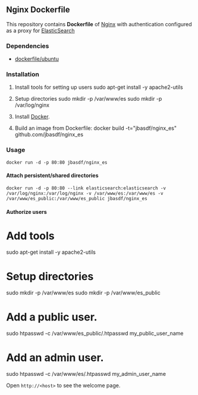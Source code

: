 ## Nginx Dockerfile


This repository contains **Dockerfile** of [Nginx](http://nginx.org/) with authentication
configured as a proxy for [ElasticSearch](http://www.elasticsearch.org/)


### Dependencies

* [dockerfile/ubuntu](http://dockerfile.github.io/#/ubuntu)


### Installation

1. Install tools for setting up users
  sudo apt-get install -y apache2-utils

2. Setup directories
  sudo mkdir -p /var/www/es
  sudo mkdir -p /var/log/nginx

3. Install [Docker](https://www.docker.io/).

4. Build an image from Dockerfile:
  docker build -t="jbasdf/nginx_es" github.com/jbasdf/nginx_es


### Usage

    docker run -d -p 80:80 jbasdf/nginx_es

#### Attach persistent/shared directories

    docker run -d -p 80:80 --link elasticsearch:elasticsearch -v /var/log/nginx:/var/log/nginx -v /var/www/es:/var/www/es -v /var/www/es_public:/var/www/es_public jbasdf/nginx_es

#### Authorize users

  # Add tools
  sudo apt-get install -y apache2-utils

  # Setup directories
  sudo mkdir -p /var/www/es
  sudo mkdir -p /var/www/es_public

  # Add a public user.
  sudo htpasswd -c /var/www/es_public/.htpasswd my_public_user_name

  # Add an admin user.
  sudo htpasswd -c /var/www/es/.htpasswd my_admin_user_name


Open `http://<host>` to see the welcome page.

